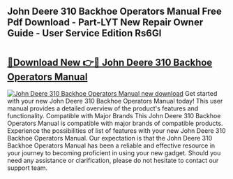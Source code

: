 ## John Deere 310 Backhoe Operators Manual Free Pdf Download - Part-LYT New Repair Owner Guide - User Service Edition Rs6Gl

# <h2><a href="http://bc89240.oget.top/?id=John+Deere+310+Backhoe+Operators+Manual">🔗Download New 👉🔴 John Deere 310 Backhoe Operators Manual</a></h2>

[![John Deere 310 Backhoe Operators Manual new download](https://i.imgur.com/5g1atiW.png)](http://bc89240.oget.top/?id=John+Deere+310+Backhoe+Operators+Manual)
Get started with your new John Deere 310 Backhoe Operators Manual today! This user manual provides a detailed overview of the product's features and functionality. Compatible with Major Brands This John Deere 310 Backhoe Operators Manual is compatible with major brands of compatible products. Experience the possibilities of list of features with your new John Deere 310 Backhoe Operators Manual. Our expectation is that the John Deere 310 Backhoe Operators Manual has been a reliable and effective resource in your journey to becoming proficient in using your new gadget. Should you need any assistance or clarification, please do not hesitate to contact our support team.
